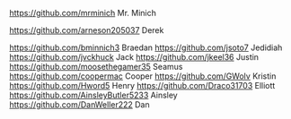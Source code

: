 https://github.com/mrminich			Mr. Minich

https://github.com/arneson205037		Derek 

https://github.com/bminnich3			Braedan
https://github.com/jsoto7			Jedidiah
https://github.com/jvckhuck			Jack
https://github.com/jkeel36			Justin 
https://github.com/moosethegamer35		Seamus
https://github.com/coopermac			Cooper
https://github.com/GWolv			Kristin
https://github.com/Hword5			Henry
https://github.com/Draco31703			Elliott
https://github.com/AinsleyButler5233		Ainsley
https://github.com/DanWeller222			Dan
